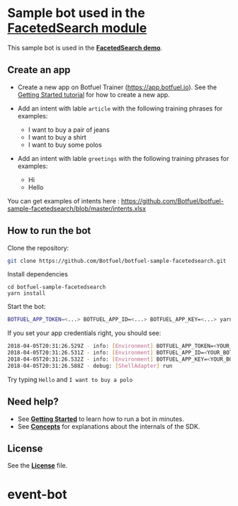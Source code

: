# Sample bot used in the [FacetedSearch module](https://docs.botfuel.io/dialog/modules/faceted-search)

This sample bot is used in the [**FacetedSearch demo**](https://docs.botfuel.io/platform/demos/faceted-search).

## Create an app

* Create a new app on Botfuel Trainer (https://app.botfuel.io). See the [Getting Started tutorial](https://tutorials.botfuel.io/#/codelab/getting-started?step=1) for how to create a new app.

* Add an intent with lable `article` with the following training phrases for examples:

  * I want to buy a pair of jeans
  * I want to buy a shirt
  * I want to buy some polos

* Add an intent with lable `greetings` with the following training phrases for examples:
  * Hi
  * Hello

You can get examples of intents here : https://github.com/Botfuel/botfuel-sample-facetedsearch/blob/master/intents.xlsx

## How to run the bot

Clone the repository:

```bash
git clone https://github.com/Botfuel/botfuel-sample-facetedsearch.git
```

Install dependencies

```
cd botfuel-sample-facetedsearch
yarn install
```

Start the bot:

```bash
BOTFUEL_APP_TOKEN=<...> BOTFUEL_APP_ID=<...> BOTFUEL_APP_KEY=<...> yarn start shell-config.js
```

If you set your app credentials right, you should see:

```bash
2018-04-05T20:31:26.529Z - info: [Environment] BOTFUEL_APP_TOKEN=<YOUR_BOT_APP_TOKEN>
2018-04-05T20:31:26.531Z - info: [Environment] BOTFUEL_APP_ID=<YOUR_BOT_ID>
2018-04-05T20:31:26.532Z - info: [Environment] BOTFUEL_APP_KEY=<YOUR_BOT_APP_KEY>
2018-04-05T20:31:26.588Z - debug: [ShellAdapter] run
```

Try typing `Hello` and `I want to buy a polo`

## Need help?

* See [**Getting Started**](https://tutorials.botfuel.io/#/codelab/getting-started?step=1) to learn how to run a bot in minutes.
* See [**Concepts**](https://docs.botfuel.io/platform/concepts) for explanations about the internals of the SDK.

## License

See the [**License**](LICENSE.md) file.
# event-bot

